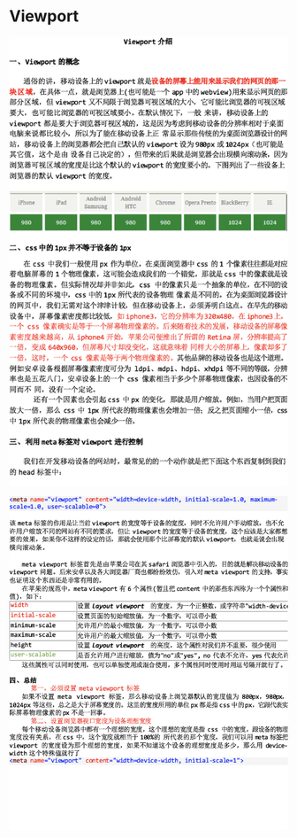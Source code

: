 # Viewport

![](../../.gitbook/assets/import%20%289%29.png)

![](../../.gitbook/assets/import%20%2859%29.png)


